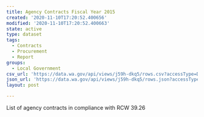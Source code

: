 ```yaml
---
title: Agency Contracts Fiscal Year 2015
created: '2020-11-10T17:20:52.400656'
modified: '2020-11-10T17:20:52.400663'
state: active
type: dataset
tags:
  - Contracts
  - Procurement
  - Report
groups:
  - Local Government
csv_url: 'https://data.wa.gov/api/views/j59h-dkq5/rows.csv?accessType=DOWNLOAD'
json_url: 'https://data.wa.gov/api/views/j59h-dkq5/rows.json?accessType=DOWNLOAD'
layout: post

---
```

List of agency contracts in compliance with RCW 39.26
